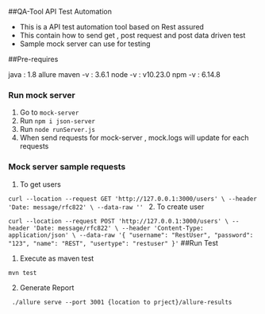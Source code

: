 ##QA-Tool API Test Automation

* This is a API test automation tool based on Rest assured 
* This contain how to send get , post request and post data driven test 
* Sample mock server can use for testing 

##Pre-requires 

java : 1.8
allure 
maven  -v : 3.6.1 
node -v : v10.23.0
npm -v : 6.14.8

### Run mock server

1. Go to ``mock-server``
2. Run ``npm i json-server``
3. Run ``node runServer.js``
3. When send requests for mock-server , mock.logs will update for each requests

### Mock server sample requests

1. To get users 

``
curl --location --request GET 'http://127.0.0.1:3000/users' \
  --header 'Date: message/rfc822' \
  --data-raw '' 
``
2. To create user 

``
curl --location --request POST 'http://127.0.0.1:3000/users' \
  --header 'Date: message/rfc822' \
  --header 'Content-Type: application/json' \
  --data-raw '{
          "username": "RestUser",
          "password": "123",
          "name": "REST",
          "usertype": "restuser"
  }'
  ``
##Run Test 

1. Execute as maven test 

``mvn test ``

2. Generate Report

`` ./allure serve --port 3001 {location to prject}/allure-results``